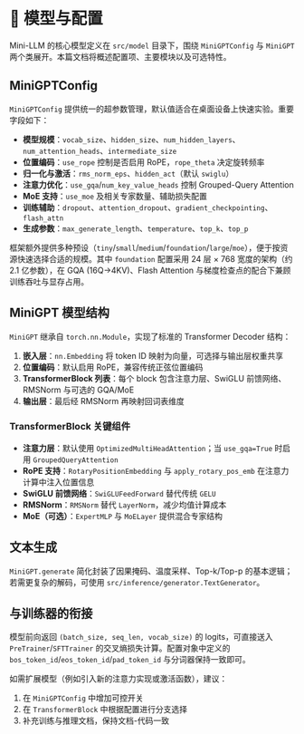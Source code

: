 # 🧠 模型与配置

Mini-LLM 的核心模型定义在 `src/model` 目录下，围绕 `MiniGPTConfig` 与 `MiniGPT` 两个类展开。本篇文档将概述配置项、主要模块以及可选特性。

## MiniGPTConfig
`MiniGPTConfig` 提供统一的超参数管理，默认值适合在桌面设备上快速实验。重要字段如下：

- **模型规模**：`vocab_size`、`hidden_size`、`num_hidden_layers`、`num_attention_heads`、`intermediate_size`
- **位置编码**：`use_rope` 控制是否启用 RoPE，`rope_theta` 决定旋转频率
- **归一化与激活**：`rms_norm_eps`、`hidden_act`（默认 `swiglu`）
- **注意力优化**：`use_gqa`/`num_key_value_heads` 控制 Grouped-Query Attention
- **MoE 支持**：`use_moe` 及相关专家数量、辅助损失配置
- **训练辅助**：`dropout`、`attention_dropout`、`gradient_checkpointing`、`flash_attn`
- **生成参数**：`max_generate_length`、`temperature`、`top_k`、`top_p`

框架额外提供多种预设（`tiny`/`small`/`medium`/`foundation`/`large`/`moe`），便于按资源快速选择合适的规模。其中 `foundation` 配置采用 24 层 × 768 宽度的架构（约 2.1 亿参数），在 GQA (16Q→4KV)、Flash Attention 与梯度检查点的配合下兼顾训练吞吐与显存占用。

## MiniGPT 模型结构
`MiniGPT` 继承自 `torch.nn.Module`，实现了标准的 Transformer Decoder 结构：

1. **嵌入层**：`nn.Embedding` 将 token ID 映射为向量，可选择与输出层权重共享
2. **位置编码**：默认启用 RoPE，兼容传统正弦位置编码
3. **TransformerBlock 列表**：每个 block 包含注意力层、SwiGLU 前馈网络、RMSNorm 与可选的 GQA/MoE
4. **输出层**：最后经 RMSNorm 再映射回词表维度

### TransformerBlock 关键组件
- **注意力层**：默认使用 `OptimizedMultiHeadAttention`；当 `use_gqa=True` 时启用 `GroupedQueryAttention`
- **RoPE 支持**：`RotaryPositionEmbedding` 与 `apply_rotary_pos_emb` 在注意力计算中注入位置信息
- **SwiGLU 前馈网络**：`SwiGLUFeedForward` 替代传统 `GELU`
- **RMSNorm**：`RMSNorm` 替代 `LayerNorm`，减少均值计算成本
- **MoE（可选）**：`ExpertMLP` 与 `MoELayer` 提供混合专家结构

## 文本生成
`MiniGPT.generate` 简化封装了因果掩码、温度采样、Top-k/Top-p 的基本逻辑；若需更复杂的解码，可使用 `src/inference/generator.TextGenerator`。

## 与训练器的衔接
模型前向返回 `(batch_size, seq_len, vocab_size)` 的 logits，可直接送入 `PreTrainer`/`SFTTrainer` 的交叉熵损失计算。配置对象中定义的 `bos_token_id`/`eos_token_id`/`pad_token_id` 与分词器保持一致即可。

如需扩展模型（例如引入新的注意力实现或激活函数），建议：
1. 在 `MiniGPTConfig` 中增加可控开关
2. 在 `TransformerBlock` 中根据配置进行分支选择
3. 补充训练与推理文档，保持文档-代码一致
